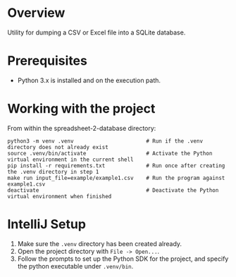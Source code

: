# Overview
Utility for dumping a CSV or Excel file into a SQLite database.


# Prerequisites
* Python 3.x is installed and on the execution path.


# Working with the project
From within the spreadsheet-2-database directory:

    python3 -m venv .venv                       # Run if the .venv directory does not already exist
    source .venv/bin/activate                   # Activate the Python virtual environment in the current shell
    pip install -r requirements.txt             # Run once after creating the .venv directory in step 1
    make run input_file=example/example1.csv    # Run the program against example1.csv
    deactivate                                  # Deactivate the Python virtual environment when finished


# IntelliJ Setup
1. Make sure the `.venv` directory has been created already.
2. Open the project directory with `File -> Open...`.
3. Follow the prompts to set up the Python SDK for the project, and specify the python
   executable under `.venv/bin`.